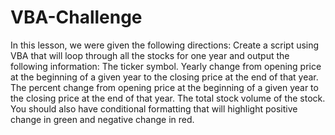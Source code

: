 # VBA-Challenge
In this lesson, we were given the following directions: 
Create a script using VBA that will loop through all the stocks for one year and output the following information:
The ticker symbol.
Yearly change from opening price at the beginning of a given year to the closing price at the end of that year.
The percent change from opening price at the beginning of a given year to the closing price at the end of that year.
The total stock volume of the stock.
You should also have conditional formatting that will highlight positive change in green and negative change in red.


